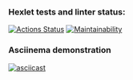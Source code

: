 ### Hexlet tests and linter status:
[![Actions Status](https://github.com/evgeniy-satushev/java-project-61/workflows/hexlet-check/badge.svg)](https://github.com/evgeniy-satushev/java-project-61/actions)
[![Maintainability](https://api.codeclimate.com/v1/badges/84440e44c4554880f8a9/maintainability)](https://codeclimate.com/github/evgeniy-satushev/java-project-61/maintainability)
### Asciinema demonstration
[![asciicast](https://asciinema.org/a/ri00Y0WgJUoVkgADUwPys2yH4.svg)](https://asciinema.org/a/ri00Y0WgJUoVkgADUwPys2yH4)
